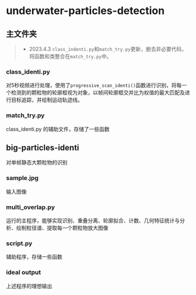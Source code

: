 # underwater-particles-detection
## 主文件夹
> - 2023.4.3 `class_indenti.py`和`match_try.py`更新，删去非必要代码，将函数和类整合在`match_try.py`中。
### class_identi.py 
对5秒视频进行处理，使用了`progressive_scan_identi()`函数进行识别，将每一个检测到的颗粒物的轮廓框视为对象，以帧间轮廓框交并比为权值的最大匹配及进行目标追踪，并绘制运动轨迹线。
### match_try.py
class_identi.py 的辅助文件，存储了一些函数
## big-particles-identi
对单帧静态大颗粒物的识别
### sample.jpg 
输入图像
### multi_overlap.py
运行的主程序，能够实现识别、重叠分离、轮廓拟合、计数、几何特征统计与分析、绘制粒径谱、提取每一个颗粒物放大图像
### script.py
辅助程序，存储一些函数
### ideal output
上述程序的理想输出
